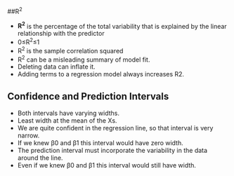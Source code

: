 ##R<sup>2</sup>

 * **R<sup>2</sup>** is the percentage of the total variability that is explained by the linear relationship with the predictor
 * 0≤R<sup>2</sup>≤1
 * R<sup>2</sup> is the sample correlation squared
 * R<sup>2</sup> can be a misleading summary of model fit.
 * Deleting data can inflate it.
 * Adding terms to a regression model always increases R2.


## Confidence and Prediction Intervals
 * Both intervals have varying widths.
 * Least width at the mean of the Xs.
 * We are quite confident in the regression line, so that interval is very narrow.
 * If we knew β0 and β1 this interval would have zero width.
 * The prediction interval must incorporate the variability in the data around the line.
 * Even if we knew β0 and β1 this interval would still have width.
